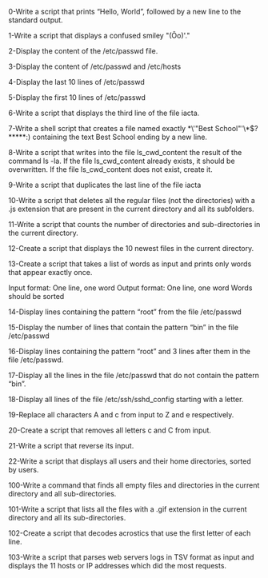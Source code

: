 0-Write a script that prints “Hello, World”, followed by a new line to the standard output.

1-Write a script that displays a confused smiley "(Ôo)'."

2-Display the content of the /etc/passwd file.

3-Display the content of /etc/passwd and /etc/hosts

4-Display the last 10 lines of /etc/passwd

5-Display the first 10 lines of /etc/passwd

6-Write a script that displays the third line of the file iacta.

7-Write a shell script that creates a file named exactly \*\\'"Best School"\'\\*$\?\*\*\*\*\*:) containing the text Best School ending by a new line.

8-Write a script that writes into the file ls_cwd_content the result of the command ls -la. If the file ls_cwd_content already exists, it should be overwritten. If the file ls_cwd_content does not exist, create it.

9-Write a script that duplicates the last line of the file iacta

10-Write a script that deletes all the regular files (not the directories) with a .js extension that are present in the current directory and all its subfolders.

11-Write a script that counts the number of directories and sub-directories in the current directory.

12-Create a script that displays the 10 newest files in the current directory.

13-Create a script that takes a list of words as input and prints only words that appear exactly once.

Input format: One line, one word
Output format: One line, one word
Words should be sorted

14-Display lines containing the pattern “root” from the file /etc/passwd

15-Display the number of lines that contain the pattern “bin” in the file /etc/passwd

16-Display lines containing the pattern “root” and 3 lines after them in the file /etc/passwd.

17-Display all the lines in the file /etc/passwd that do not contain the pattern “bin”.

18-Display all lines of the file /etc/ssh/sshd_config starting with a letter.

19-Replace all characters A and c from input to Z and e respectively.

20-Create a script that removes all letters c and C from input.

21-Write a script that reverse its input.

22-Write a script that displays all users and their home directories, sorted by users.

100-Write a command that finds all empty files and directories in the current directory and all sub-directories.

101-Write a script that lists all the files with a .gif extension in the current directory and all its sub-directories.

102-Create a script that decodes acrostics that use the first letter of each line.

103-Write a script that parses web servers logs in TSV format as input and displays the 11 hosts or IP addresses which did the most requests.

